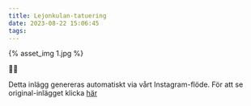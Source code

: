 ```yaml
---
title: Lejonkulan-tatuering
date: 2023-08-22 15:06:45
tags:
---
```

<div class="postId" style="display: none;">ID: 18005611543795728</div>

<div class="postImageContainer">
{% asset_img 1.jpg %}
</div>

🦁🦁

<div class="automaticGeneratedPostDescription">
Detta inlägg genereras automatiskt via vårt Instagram-flöde. För att se original-inlägget klicka <a target="_blank" href="https://www.instagram.com/p/CwP3lw8sHqz/">här</a>
</div>
<br>
